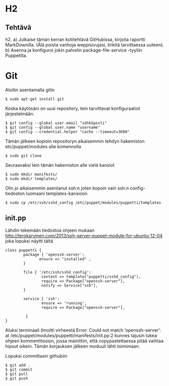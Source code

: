 # H2

## Tehtävä
h2. a) Julkaise tämän kerran kotitehtävä GitHubissa, kirjoita raportti MarkDownilla. (Älä poista vanhoja weppisivujasi, linkitä tarvittaessa uuteen).
b) Asenna ja konfiguroi jokin palvelin package-file-service -tyyliin Puppetilla.

# Git

Aloitin asentamalla gitin
```
$ sudo apt-get install git
```
Koska käytösäni on uusi repository, tein tarvittavat konfiguraatiot järjestelmään.
```
$ git config --global user.email "sähköposti"
$ git config --global user.name "username"
$ git config --credential.helper "cache --timeout=3600"
```
Tämän jälkeen kopioin repositoryn aikaisemmin tehdyn hakemiston etc/puppet/modules alle komennolla
```
$ sudo git clone
```
Seuraavaksi tein tämän hakemiston alle vielä kansiot
```
$ sudo mkdir manifests/
$ sudo mkdir templates/
```
Olin jo aikaisemmin asentanut ssh:n joten kopoin vain ssh:n config-tiedoston luomaani templates-kansioon
```
$ sudo cp /etc/ssh/sshd_config /etc/puppet/modules/puppetti/templates
```
## init.pp

Lähdin tekemään tiedostoa ohjeen mukaan http://terokarvinen.com/2013/ssh-server-puppet-module-for-ubuntu-12-04
joka lopuksi näytti tältä 

```
class puppetti {
        package { 'openssh-server':
               ensure => "installed" ,
        }
        
        file { '/etc/ssh/sshd_config':
                content => template("puppetti/sshd_config"),
                require => Package["openssh-server"],
                notify => Service["ssh"],
        }
        
        service { 'ssh':
                ensure => 'running',
                require => Package["openssh-server"],
              
         }
}
```
Aluksi terminaali ilmoitti virheestä Error: Could not match ‘openssh-server’: at /etc/puppet/modules/puppetti/manifests/init.pp:2
kunnes tajusin lukea ohjeen kommenttiosion, jossa mainittiin, että copypastettaessa pitää vaihtaa hipsut oikein.
Tämän korjauksen jälkeen moduuli lähti toimimaan.

Lopuksi committasin githubiin
```
$ git add .
$ git commit
$ git pull
$ git push
```
